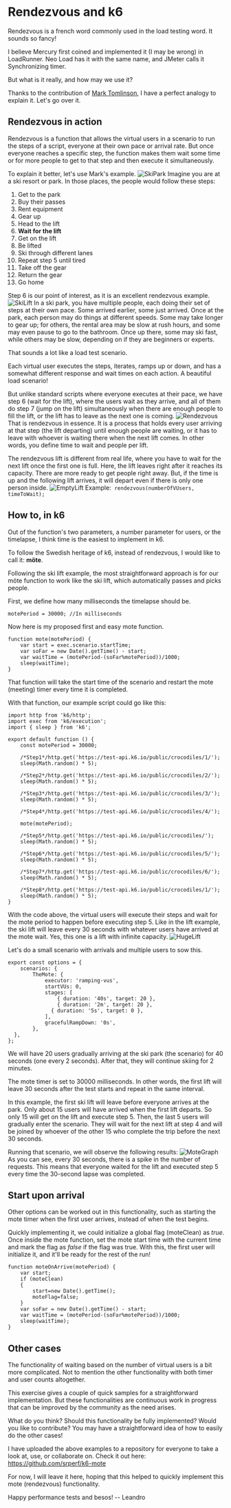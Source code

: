 # Rendezvous and k6
Rendezvous is a french word commonly used in the load testing word. It sounds so fancy!

I believe Mercury first coined and implemented it (I may be wrong) in LoadRunner. Neo Load has it with the same name, and JMeter calls it Synchronizing timer.

But what is it really, and how may we use it? 

Thanks to the contribution of [Mark Tomlinson](https://www.linkedin.com/in/mtomlins/), I have a perfect analogy to explain it. Let's go over it.

## Rendezvous in action

Rendezvous is a function that allows the virtual users in a scenario to run the steps of a script, everyone at their own pace or arrival rate. But once everyone reaches a specific step, the function makes them wait some time or for more people to get to that step and then execute it simultaneously.

To explain it better, let's use Mark's example.
![SkiPark](../Images/skiPark.png)
Imagine you are at a ski resort or park. In those places, the people would follow these steps:

1.  Get to the park
2.  Buy their passes
3.  Rent equipment
4.  Gear up
5.  Head to the lift
6.  **Wait for the lift**
7.  Get on the lift
8.  Be lifted
9.  Ski through different lanes
10.  Repeat step 5 until tired
11.  Take off the gear
12.  Return the gear
13.  Go home

Step 6 is our point of interest, as it is an excellent rendezvous example.
![SkiLift](./images/skiLift1.png)
In a ski park, you have multiple people, each doing their set of steps at their own pace. Some arrived earlier, some just arrived. Once at the park, each person may do things at different speeds. Some may take longer to gear up; for others, the rental area may be slow at rush hours, and some may even pause to go to the bathroom. Once up there, some may ski fast, while others may be slow, depending on if they are beginners or experts.

That sounds a lot like a load test scenario.

Each virtual user executes the steps, iterates, ramps up or down, and has a somewhat different response and wait times on each action. A beautiful load scenario!

But unlike standard scripts where everyone executes at their pace, we have step 6 (wait for the lift), where the users wait as they arrive, and all of them do step 7 (jump on the lift) simultaneously when there are enough people to fill the lift, or the lift has to leave as the next one is coming.
![Rendezvous](./images/skiLiftQueue.png)
That is rendezvous in essence. It is a process that holds every user arriving at that step (the lift departing) until enough people are waiting, or it has to leave with whoever is waiting there when the next lift comes. In other words, you define time to wait and people per lift.

The rendezvous lift is different from real life, where you have to wait for the next lift once the first one is full. Here, the lift leaves right after it reaches its capacity. There are more ready to get people right away. But, if the time is up and the following lift arrives, it will depart even if there is only one person inside.
![EmptyLift](./images/skiLiftEmpty.png)
Example: 
	```
	rendezvous(numberOfVUsers, timeToWait);
	```

## How to, in k6

Out of the function's two parameters, a number parameter for users, or the timelapse, I think time is the easiest to implement in k6.

To follow the Swedish heritage of k6, instead of rendezvous, I would like to call it: **möte**.

Following the ski lift example, the most straightforward approach is for our möte function to work like the ski lift, which automatically passes and picks people.

First, we define how many milliseconds the timelapse should be.

``` 
motePeriod = 30000; //In milliseconds
```

  

Now here is my proposed first and easy mote function.

```
function mote(motePeriod) {
    var start = exec.scenario.startTime;
    var soFar = new Date().getTime() - start;
    var waitTime = (motePeriod-(soFar%motePeriod))/1000;
    sleep(waitTime);
}
```

That function will take the start time of the scenario and restart the mote (meeting) timer every time it is completed.

With that function, our example script could go like this:

```
import http from 'k6/http';
import exec from 'k6/execution';
import { sleep } from 'k6';

export default function () {
    const motePeriod = 30000;
    
    /*Step1*/http.get('https://test-api.k6.io/public/crocodiles/1/');
    sleep(Math.random() * 5);

    /*Step2*/http.get('https://test-api.k6.io/public/crocodiles/2/');
    sleep(Math.random() * 5);
    
    /*Step3*/http.get('https://test-api.k6.io/public/crocodiles/3/');
    sleep(Math.random() * 5);
    
    /*Step4*/http.get('https://test-api.k6.io/public/crocodiles/4/');
  
    mote(motePeriod);

    /*Step5*/http.get('https://test-api.k6.io/public/crocodiles/');
    sleep(Math.random() * 5);
    
    /*Step6*/http.get('https://test-api.k6.io/public/crocodiles/5/');
    sleep(Math.random() * 5);
    
    /*Step7*/http.get('https://test-api.k6.io/public/crocodiles/6/');
    sleep(Math.random() * 5);
    
    /*Step8*/http.get('https://test-api.k6.io/public/crocodiles/1/');
    sleep(Math.random() * 5);
}
```

With the code above, the virtual users will execute their steps and wait for the mote period to happen before executing step 5. Like in the lift example, the ski lift will leave every 30 seconds with whatever users have arrived at the mote wait. Yes, this one is a lift with infinite capacity.
![HugeLift](./images/skiLift2.png)

Let's do a small scenario with arrivals and multiple users to sow this.

```
export const options = {
    scenarios: {
        TheMote: {
            executor: 'ramping-vus',
            startVUs: 0,
            stages: [
                { duration: '40s', target: 20 },
                { duration: '2m', target: 20 },
              { duration: '5s', target: 0 },
            ],
            gracefulRampDown: '0s',
        },
  },
};
```

We will have 20 users gradually arriving at the ski park (the scenario) for 40 seconds (one every 2 seconds). After that, they will continue skiing for 2 minutes.

The mote timer is set to 30000 milliseconds. In other words, the first lift will leave 30 seconds after the test starts and repeat in the same interval.

In this example, the first ski lift will leave before everyone arrives at the park. Only about 15 users will have arrived when the first lift departs. So only 15 will get on the lift and execute step 5. Then, the last 5 users will gradually enter the scenario. They will wait for the next lift at step 4 and will be joined by whoever of the other 15 who complete the trip before the next 30 seconds.

Running that scenario, we will observe the following results:
![MoteGraph](./images/moteExplain.png)
As you can see, every 30 seconds, there is a spike in the number of requests. This means that everyone waited for the lift and executed step 5 every time the 30-second lapse was completed.

## Start upon arrival

Other options can be worked out in this functionality, such as starting the mote timer when the first user arrives, instead of when the test begins.

Quickly implementing it, we could initialize a global flag (moteClean) as _true_. Once inside the mote function, set the mote start time with the current time and mark the flag as _false_ if the flag was true. With this, the first user will initialize it, and it'll be ready for the rest of the run!

```
function moteOnArrive(motePeriod) {
    var start;
    if (moteClean)
    {
        start=new Date().getTime();
        moteFlag=false;
    }
    var soFar = new Date().getTime() - start;
    var waitTime = (motePeriod-(soFar%motePeriod))/1000;
    sleep(waitTime);
}
```

## Other cases

The functionality of waiting based on the number of virtual users is a bit more complicated. Not to mention the other functionality with both timer and user counts altogether.

This exercise gives a couple of quick samples for a straightforward implementation. But these functionalities are continuous work in progress that can be improved by the community as the need arises.

What do you think? Should this functionality be fully implemented? Would you like to contribute? You may have a straightforward idea of how to easily do the other cases!

I have uploaded the above examples to a repository for everyone to take a look at, use, or collaborate on. 
Check it out here: https://github.com/srperf/k6-mote

For now, I will leave it here, hoping that this helped to quickly implement this mote (rendezvous) functionality.

Happy performance tests and besos!
-- Leandro